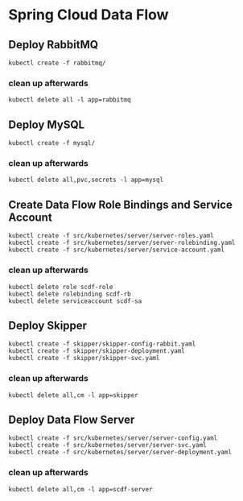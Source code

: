 # Spring Cloud Data Flow

## Deploy RabbitMQ

    kubectl create -f rabbitmq/

### clean up afterwards

    kubectl delete all -l app=rabbitmq

## Deploy MySQL

    kubectl create -f mysql/

### clean up afterwards

    kubectl delete all,pvc,secrets -l app=mysql

## Create Data Flow Role Bindings and Service Account

    kubectl create -f src/kubernetes/server/server-roles.yaml
    kubectl create -f src/kubernetes/server/server-rolebinding.yaml
    kubectl create -f src/kubernetes/server/service-account.yaml

### clean up afterwards

    kubectl delete role scdf-role
    kubectl delete rolebinding scdf-rb
    kubectl delete serviceaccount scdf-sa

## Deploy Skipper

    kubectl create -f skipper/skipper-config-rabbit.yaml
    kubectl create -f skipper/skipper-deployment.yaml
    kubectl create -f skipper/skipper-svc.yaml

### clean up afterwards

    kubectl delete all,cm -l app=skipper

## Deploy Data Flow Server

    kubectl create -f src/kubernetes/server/server-config.yaml
    kubectl create -f src/kubernetes/server/server-svc.yaml
    kubectl create -f src/kubernetes/server/server-deployment.yaml

### clean up afterwards

    kubectl delete all,cm -l app=scdf-server
